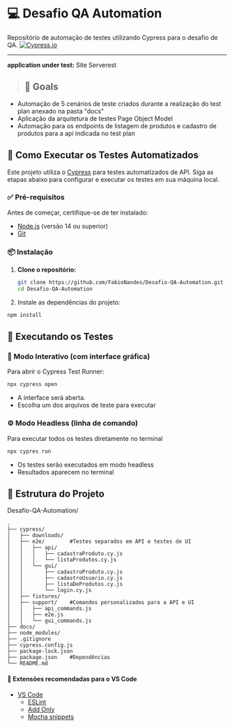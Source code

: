 # 💻 Desafio QA Automation

Repositório de automação de testes utilizando Cypress para o desafio de QA.
[![Cypress.io](https://img.shields.io/badge/tested%20with-Cypress-04C38E.svg)](https://www.cypress.io/)

---

**application under test:** Site Serverest 

> ## :goal_net: Goals
- Automação de 5 cenários de teste criados durante a realização do test plan anexado na pasta "docs"   
- Aplicação da arquitetura de testes Page Object Model
- Automação para os endpoints de listagem de produtos e cadastro de produtos para a api indicada no test plan

## 🚀 Como Executar os Testes Automatizados

Este projeto utiliza o [Cypress](https://www.cypress.io/) para testes automatizados de API. Siga as etapas abaixo para configurar e executar os testes em sua máquina local.

### ✅ Pré-requisitos

Antes de começar, certifique-se de ter instalado:

- [Node.js](https://nodejs.org/) (versão 14 ou superior)
- [Git](https://git-scm.com/)

### 📦 Instalação

1. **Clone o repositório:**

   ```bash
   git clone https://github.com/FabioNandes/Desafio-QA-Automation.git
   cd Desafio-QA-Automation


2. Instale as dependências do projeto:

```bash
npm install
```
## 🧪 Executando os Testes

### 🔵 Modo Interativo (com interface gráfica)

Para abrir o Cypress Test Runner:

```bash
npx cypress open
```
- A interface será aberta.
- Escolha um dos arquivos de teste para executar

### ⚙️ Modo Headless (linha de comando)
Para executar todos os testes diretamente no terminal

```bash
npx cypres run
```
- Os testes serão executados em modo headless
- Resultados aparecem no terminal 


## 📁 Estrutura do Projeto
Desafio-QA-Automation/
```
.
├── cypress/
│   ├── downloads/
│   ├── e2e/        #Testes separados em API e testes de UI
│   │   ├── api/
│   │   │   ├── cadastraProduto.cy.js
│   │   │   └── listaProdutos.cy.js
│   │   └── gui/
│   │       ├── cadastroProduto.cy.js
│   │       ├── cadastroUsuario.cy.js
│   │       ├── listaDeProdutos.cy.js
│   │       └── login.cy.js
│   ├── fixtures/
│   ├── support/    #Comandos personalizados para a API e UI
│   │   ├── api_commands.js
│   │   ├── e2e.js
│   │   └── gui_commands.js
├── docs/
├── node_modules/
├── .gitignore
├── cypress.config.js
├── package-lock.json 
├── package.json    #Dependências
└── README.md
```


#### :diamond_shape_with_a_dot_inside: Extensões recomendadas para o VS Code
- [VS Code](https://code.visualstudio.com/download) 
    - [ESLint](https://marketplace.visualstudio.com/items?itemName=dbaeumer.vscode-eslint) 
    - [Add Only](https://marketplace.visualstudio.com/items?itemName=ub1que.add-only) 
    - [Mocha snippets](https://marketplace.visualstudio.com/items?itemName=spoonscen.es6-mocha-snippets)


